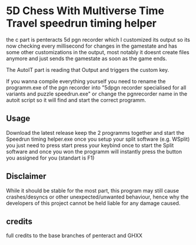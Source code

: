 # 5D Chess With Multiverse Time Travel speedrun timing helper

the c part is penteracts 5d pgn recorder which I customized its output so its now checking every millisecond for changes in the gamestate and has some other customizations in the output,
most notably it doesnt create files anymore and just sends the gamestate as soon as the game ends.

The AutoIT part is reading that Output and triggers the custom key.

If you wanna compile everything yourself you need to rename the programm.exe of the pgn recorder into "5dpgn recorder specialised for all variants and puzzle speedrun.exe" 
or change the pgnrecorder name in the autoit script so it will find and start the correct programm.

## Usage

Download the latest release keep the 2 programms together and start the Speedrun timing helper.exe 
once you setup your split software (e.g. WSplit) you just need to press start press your keybind once to start the Split software 
and once you won the programm will instantly press the button you assigned for you (standart is F1)

## Disclaimer
While it should be stable for the most part, this program may still cause crashes/desyncs or other unexpected/unwanted behaviour, hence why the developers of this project cannot be held liable for any damage caused.

## credits

full credits to the base branches of penteract and GHXX
